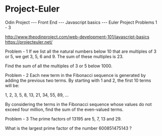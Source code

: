 Project-Euler
=============

Odin Project --- Front End --- Javascript basics --- Euler Project Problems 1 - 3

http://www.theodinproject.com/web-development-101/javascript-basics
https://projecteuler.net/

Problem - 1
If we list all the natural numbers below 10 that are multiples of 3 or 5, we get 3, 5, 6 and 9. The sum of these multiples is 23.

Find the sum of all the multiples of 3 or 5 below 1000.

Problem - 2
Each new term in the Fibonacci sequence is generated by adding the previous two terms. By starting with 1 and 2, the first 10 terms will be:

1, 2, 3, 5, 8, 13, 21, 34, 55, 89, ...

By considering the terms in the Fibonacci sequence whose values do not exceed four million, find the sum of the even-valued terms.

Problem - 3
The prime factors of 13195 are 5, 7, 13 and 29.

What is the largest prime factor of the number 600851475143 ?
